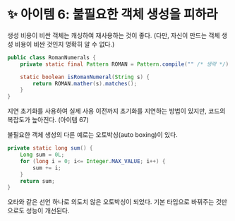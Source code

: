 # ✨ 아이템 6: 불필요한 객체 생성을 피하라

생성 비용이 비싼 객체는 캐싱하여 재사용하는 것이 좋다. (다만, 자신이 만드는 객체 생성 비용이 비싼 것인지 명확히 알 수 없다.)

```java
public class RomanNumerals {
    private static final Pattern ROMAN = Pattern.compile("" /* 생략 */);

    static boolean isRomanNumeral(String s) {
        return ROMAN.mather(s).matches();
    }
}
```

지연 초기화를 사용하여 실제 사용 이전까지 초기화를 지연하는 방법이 있지만, 코드의 복잡도가 높아진다. (아이템 67)

불필요한 객체 생성의 다른 예로는 오토박싱(auto boxing)이 있다.

```java
private static long sum() {
    Long sum = 0L;
    for (long i = 0; i<= Integer.MAX_VALUE; i++) {
        sum += i;
    }
    return sum;
}
```

오타와 같은 선언 하나로 의도치 않은 오토박싱이 되었다. 기본 타입으로 바꿔주는 것만으로도 성능이 개선된다.
